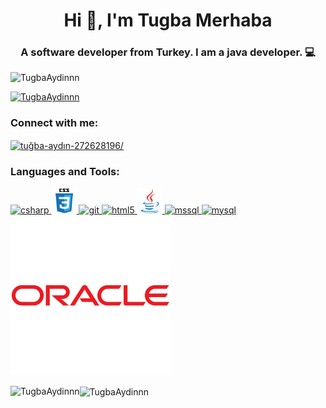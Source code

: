 
<h1 align="center">Hi  👋, I'm Tugba Merhaba</h1>
<h3 align="center">A software developer from Turkey. I am a java developer. 💻 </h3>

<p align="left"> <img src=" https://komarev.com/ghpvc/?username=TugbaAydinnn&label=Profile%20views&color=0e75b6&style=flat" alt = "TugbaAydinnn" /> </p>

<p align = "left"> 
  <a href = "https:/ /github.com/ryo-ma/github-profile-trophy">
    <img src="https://github-profile-trophy.vercel.app/?username=TugbaAydinnn" alt="TugbaAydinnn" />
  </a > 
</p>

<h3 align="left">Connect with me:</h3>
<p align="left">
  <a href="https://linkedin.com/in/tuğba-aydın-272628196/" target = "boş">
    <img align = "center" src = "https://raw.githubusercontent.com/rahuldkjain/github-profile-readme-generator/master/src/images/icons/ Social/linked-in-alt.svg"       alt = "tuğba-aydın-272628196/" height = "30" width = "40" />
  </a>
</p>

<h3 align = "left"> Languages and Tools:</h3 >
<p align = "left"> 
  <a href = "https://www.w3schools.com/cs/" target = "_blank" rel = "noreferrer"> 
    <img src = "https://raw.githubusercontent. com/devicons/devicon/master/icons/csharp/csharp-original.svg" alt = "csharp" width = "40" height = "40"/> 
  </a> 
  
  <a href = "https://www. w3schools.com/css/" target = "_blank" rel = "noreferrer"> 
    <img src = "https://raw.githubusercontent.com/devicons/devicon/master/icons/css3/css3-original-wordmark.svg " alt = "css3" width = "40" height = "40"/> 
  </a> 
  <a href = "https://git-scm.com/" target = "_blank" rel = "noreferrer"> 
    <img src = "https://www.vectorlogo.zone/logos/git-scm/git-scm-icon.svg" alt = "git" width= "40" yükseklik = "40"/> 
  </a> 
    <a href = "https://www.w3.org/html/" target = "_blank" rel = "noreferrer"> 
      <img src = "https: //raw.githubusercontent.com/devicons/devicon/master/icons/html5/html5-original-wordmark.svg" alt = "html5" genişlik = "40" yükseklik =            "40"/> 
    </a> 
    <a href ="https://www.java.com" target = "_blank" rel = "noreferrer"> 
      <img src = "https://raw.githubusercontent.com/devicons/devicon/master/icons/java/java-original.svg" alt = "java" width = "40" height = "40"/> 
    </a> 
    <a href = "https://www.microsoft.com/en-us/sql-server" target = "_blank " rel = "noreferrer"> 
      <img src = "https://www.svgrepo.com/show/303229/microsoft-sql-server-logo.svg" alt = "mssql" width = "40" height = "40 "/> 
    </a> 
    <a href = "https://www.mysql.com/" target = "_blank" rel = "noreferrer"> 
      <img src = "https://raw.githubusercontent.com/devicons /devicon/master/icons/mysql/mysql-original-wordmark.svg" alt = "mysql" width = "40" height = "40"/>        </a> 
      <a href = "https://www.oracle .com/" target = "_blank" rel = "noreferrer"> 
        <img src ="https://raw.githubusercontent.com/devicons/devicon/master/icons/oracle/oracle-original.svg" alt = "oracle" genişlik = "40" yükseklik = "40"/>
      </a> 
</p>

<p>
  <img align = "left" src = "https://github-readme-stats.vercel.app/api/top-langs?username=TugbaAydinnn&show_icons=true&locale=en&layout=compact" alt = "TugbaAydinnn" /> 
</p>

<p>
  <img align = "center" src = "https://github-readme-stats.vercel.app/api?username=TugbaAydinnn&show_icons=true&locale=en" alt = "TugbaAydinnn" />
</p>
